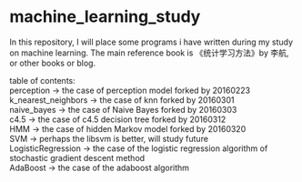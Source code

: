 # machine_learning_study
In this repository, I will place some programs i have written during my study on machine learning.
The main reference book is 《统计学习方法》by 李航, or other books or blog.    

table of contents:    
perception          -> the case of perception model forked by 20160223    
k_nearest_neighbors -> the case of knn forked by 20160301    
naive_bayes         -> the case of Naive Bayes forked by 20160303        
c4.5                -> the case of c4.5 decision tree forked by 20160312    
HMM                 -> the case of hidden Markov model forked by 20160320  
SVM                 -> perhaps the libsvm is better, will study future    
LogisticRegression  -> the case of the logistic regression algorithm of
stochastic gradient descent method    
AdaBoost            -> the case of the adaboost algorithm     


